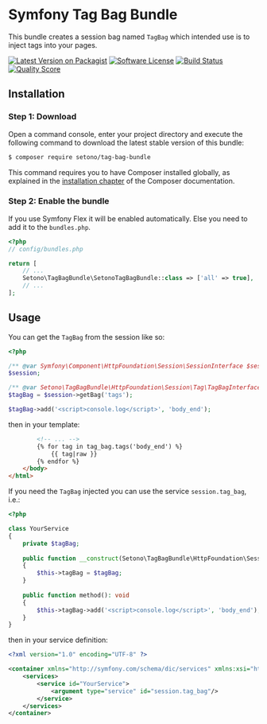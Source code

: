 # Symfony Tag Bag Bundle
This bundle creates a session bag named `TagBag` which intended use is to inject tags into your pages.

[![Latest Version on Packagist][ico-version]][link-packagist]
[![Software License][ico-license]](LICENSE)
[![Build Status][ico-travis]][link-travis]
[![Quality Score][ico-code-quality]][link-code-quality]

## Installation

### Step 1: Download

Open a command console, enter your project directory and execute the following command to download the latest stable version of this bundle:

```bash
$ composer require setono/tag-bag-bundle
```

This command requires you to have Composer installed globally, as explained in the [installation chapter](https://getcomposer.org/doc/00-intro.md) of the Composer documentation.

### Step 2: Enable the bundle

If you use Symfony Flex it will be enabled automatically. Else you need to add it to the `bundles.php`.

```php
<?php
// config/bundles.php

return [
    // ...
    Setono\TagBagBundle\SetonoTagBagBundle::class => ['all' => true],
    // ...
];
```

## Usage

You can get the `TagBag` from the session like so:

```php
<?php

/** @var Symfony\Component\HttpFoundation\Session\SessionInterface $session */
$session;

/** @var Setono\TagBagBundle\HttpFoundation\Session\Tag\TagBagInterface $tagBag */
$tagBag = $session->getBag('tags');

$tagBag->add('<script>console.log</script>', 'body_end');
```

then in your template:

```html
        <!-- ... -->
        {% for tag in tag_bag.tags('body_end') %}
            {{ tag|raw }}
        {% endfor %}
    </body>
</html>
```

If you need the `TagBag` injected you can use the service `session.tag_bag`, i.e.:

```php
<?php

class YourService
{
    private $tagBag;
    
    public function __construct(Setono\TagBagBundle\HttpFoundation\Session\Tag\TagBagInterface $tagBag) 
    {
        $this->tagBag = $tagBag;
    }
    
    public function method(): void 
    {
        $this->tagBag->add('<script>console.log</script>', 'body_end');
    }
}
```

then in your service definition:

```xml
<?xml version="1.0" encoding="UTF-8" ?>

<container xmlns="http://symfony.com/schema/dic/services" xmlns:xsi="http://www.w3.org/2001/XMLSchema-instance" xsi:schemaLocation="http://symfony.com/schema/dic/services http://symfony.com/schema/dic/services/services-1.0.xsd">
    <services>
        <service id="YourService">
            <argument type="service" id="session.tag_bag"/>
        </service>
    </services>
</container>
```

[ico-version]: https://img.shields.io/packagist/v/setono/tag-bag-bundle.svg?style=flat-square
[ico-license]: https://img.shields.io/badge/license-MIT-brightgreen.svg?style=flat-square
[ico-travis]: https://img.shields.io/travis/Setono/TagBagBundle/master.svg?style=flat-square
[ico-code-quality]: https://img.shields.io/scrutinizer/g/Setono/TagBagBundle.svg?style=flat-square

[link-packagist]: https://packagist.org/packages/setono/tag-bag-bundle
[link-travis]: https://travis-ci.com/Setono/TagBagBundle
[link-code-quality]: https://scrutinizer-ci.com/g/Setono/TagBagBundle
